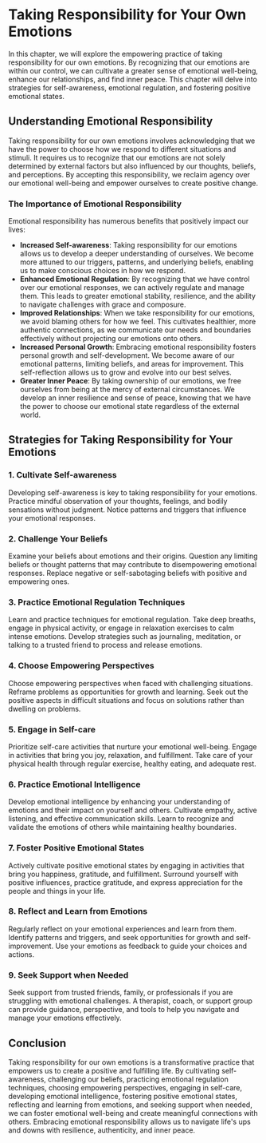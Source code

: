 Taking Responsibility for Your Own Emotions
====================================================

In this chapter, we will explore the empowering practice of taking responsibility for our own emotions. By recognizing that our emotions are within our control, we can cultivate a greater sense of emotional well-being, enhance our relationships, and find inner peace. This chapter will delve into strategies for self-awareness, emotional regulation, and fostering positive emotional states.

Understanding Emotional Responsibility
--------------------------------------

Taking responsibility for our own emotions involves acknowledging that we have the power to choose how we respond to different situations and stimuli. It requires us to recognize that our emotions are not solely determined by external factors but also influenced by our thoughts, beliefs, and perceptions. By accepting this responsibility, we reclaim agency over our emotional well-being and empower ourselves to create positive change.

### The Importance of Emotional Responsibility

Emotional responsibility has numerous benefits that positively impact our lives:

* **Increased Self-awareness**: Taking responsibility for our emotions allows us to develop a deeper understanding of ourselves. We become more attuned to our triggers, patterns, and underlying beliefs, enabling us to make conscious choices in how we respond.
* **Enhanced Emotional Regulation**: By recognizing that we have control over our emotional responses, we can actively regulate and manage them. This leads to greater emotional stability, resilience, and the ability to navigate challenges with grace and composure.
* **Improved Relationships**: When we take responsibility for our emotions, we avoid blaming others for how we feel. This cultivates healthier, more authentic connections, as we communicate our needs and boundaries effectively without projecting our emotions onto others.
* **Increased Personal Growth**: Embracing emotional responsibility fosters personal growth and self-development. We become aware of our emotional patterns, limiting beliefs, and areas for improvement. This self-reflection allows us to grow and evolve into our best selves.
* **Greater Inner Peace**: By taking ownership of our emotions, we free ourselves from being at the mercy of external circumstances. We develop an inner resilience and sense of peace, knowing that we have the power to choose our emotional state regardless of the external world.

Strategies for Taking Responsibility for Your Emotions
------------------------------------------------------

### 1. Cultivate Self-awareness

Developing self-awareness is key to taking responsibility for your emotions. Practice mindful observation of your thoughts, feelings, and bodily sensations without judgment. Notice patterns and triggers that influence your emotional responses.

### 2. Challenge Your Beliefs

Examine your beliefs about emotions and their origins. Question any limiting beliefs or thought patterns that may contribute to disempowering emotional responses. Replace negative or self-sabotaging beliefs with positive and empowering ones.

### 3. Practice Emotional Regulation Techniques

Learn and practice techniques for emotional regulation. Take deep breaths, engage in physical activity, or engage in relaxation exercises to calm intense emotions. Develop strategies such as journaling, meditation, or talking to a trusted friend to process and release emotions.

### 4. Choose Empowering Perspectives

Choose empowering perspectives when faced with challenging situations. Reframe problems as opportunities for growth and learning. Seek out the positive aspects in difficult situations and focus on solutions rather than dwelling on problems.

### 5. Engage in Self-care

Prioritize self-care activities that nurture your emotional well-being. Engage in activities that bring you joy, relaxation, and fulfillment. Take care of your physical health through regular exercise, healthy eating, and adequate rest.

### 6. Practice Emotional Intelligence

Develop emotional intelligence by enhancing your understanding of emotions and their impact on yourself and others. Cultivate empathy, active listening, and effective communication skills. Learn to recognize and validate the emotions of others while maintaining healthy boundaries.

### 7. Foster Positive Emotional States

Actively cultivate positive emotional states by engaging in activities that bring you happiness, gratitude, and fulfillment. Surround yourself with positive influences, practice gratitude, and express appreciation for the people and things in your life.

### 8. Reflect and Learn from Emotions

Regularly reflect on your emotional experiences and learn from them. Identify patterns and triggers, and seek opportunities for growth and self-improvement. Use your emotions as feedback to guide your choices and actions.

### 9. Seek Support when Needed

Seek support from trusted friends, family, or professionals if you are struggling with emotional challenges. A therapist, coach, or support group can provide guidance, perspective, and tools to help you navigate and manage your emotions effectively.

Conclusion
----------

Taking responsibility for our own emotions is a transformative practice that empowers us to create a positive and fulfilling life. By cultivating self-awareness, challenging our beliefs, practicing emotional regulation techniques, choosing empowering perspectives, engaging in self-care, developing emotional intelligence, fostering positive emotional states, reflecting and learning from emotions, and seeking support when needed, we can foster emotional well-being and create meaningful connections with others. Embracing emotional responsibility allows us to navigate life's ups and downs with resilience, authenticity, and inner peace.
